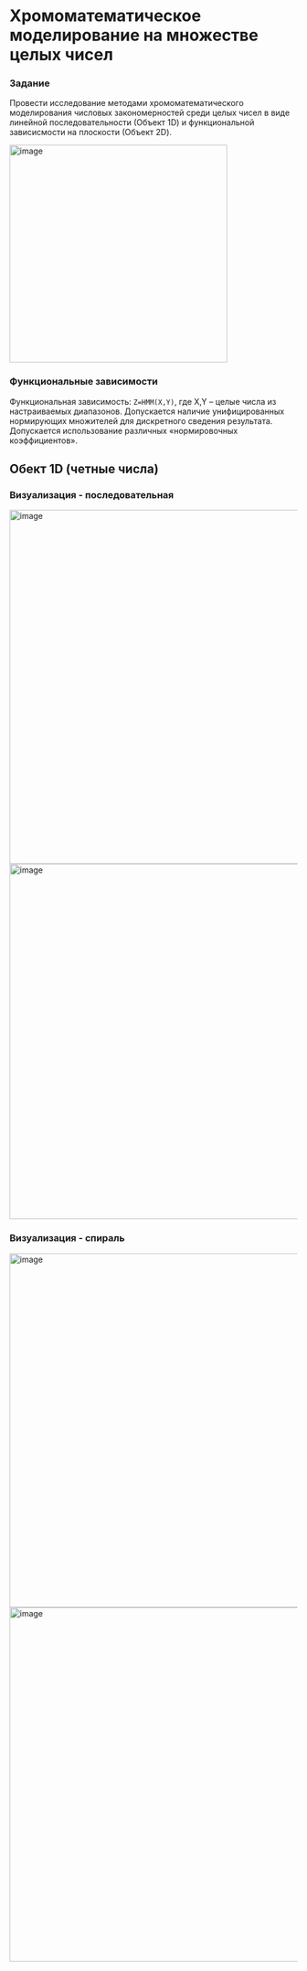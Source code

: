 # Хромоматематическое моделирование на множестве целых чисел

### Задание
Провести исследование методами хромоматематического
моделирования числовых закономерностей среди целых чисел в виде
линейной последовательности (Объект 1D) и функциональной
зависисмости на плоскости (Объект 2D).

<img width="381" alt="image" src="https://github.com/user-attachments/assets/8cb0cfd8-4dc4-4a64-8ad0-de55a670c091" />

### Функциональные зависимости

Функциональная зависимость: `Z=HMM(X,Y)`, где X,Y – целые
числа из настраиваемых диапазонов. Допускается наличие
унифицированных нормирующих множителей для дискретного сведения
результата. Допускается использование различных «нормировочных
коэффициентов».

## Обект 1D (четные числа)

### Визуализация - последовательная

<img width="620" alt="image" src="https://github.com/user-attachments/assets/d6edd9c3-a94f-496e-a18d-4ba8bf1ef1d2" />


<img width="622" alt="image" src="https://github.com/user-attachments/assets/4850522f-d029-46f0-989f-3bac33414816" />


### Визуализация - спираль

<img width="620" alt="image" src="https://github.com/user-attachments/assets/3b4f4ae0-4cff-4211-b7cf-42241ac1534c" />

<img width="620" alt="image" src="https://github.com/user-attachments/assets/c8a15b44-2805-463b-8fc5-04b597de5712" />



